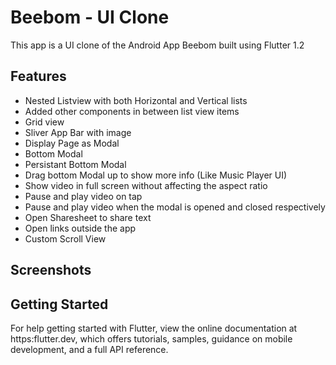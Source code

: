 # Beebom - UI Clone

This app is a UI clone of the Android App Beebom built using Flutter 1.2


## Features

- Nested Listview with both Horizontal and Vertical lists
- Added other components in between list view items 
- Grid view
- Sliver App Bar with image
- Display Page as Modal
- Bottom Modal
- Persistant Bottom Modal
- Drag bottom Modal up to show more info (Like Music Player UI)
- Show video in full screen without affecting the aspect ratio
- Pause and play video on tap
- Pause and play video when the modal is opened and closed respectively
- Open Sharesheet to share text
- Open links outside the app
- Custom Scroll View

## Screenshots



## Getting Started

For help getting started with Flutter, view the online documentation at https:flutter.dev, which offers tutorials, samples, guidance on mobile development, and a full API reference.
